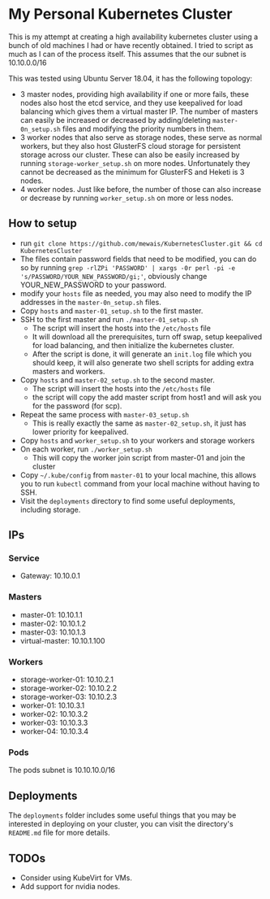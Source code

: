 # My Personal Kubernetes Cluster
This is my attempt at creating a high availability kubernetes cluster using a bunch of old machines I had or have recently obtained.
I tried to script as much as I can of the process itself. This assumes that the our subnet is 10.10.0.0/16

This was tested using Ubuntu Server 18.04, it has the following topology:
- 3 master nodes, providing high availability if one or more fails, these nodes also host the etcd service, and they use keepalived for load balancing which gives them a virtual master IP. The number of masters can easily be increased or decreased by adding/deleting `master-0n_setup.sh` files and modifying the priority numbers in them.
- 3 worker nodes that also serve as storage nodes, these serve as normal workers, but they also host GlusterFS cloud storage for persistent storage across our cluster. These can also be easily increased by running `storage-worker_setup.sh` on more nodes. Unfortunately they cannot be decreased as the minimum for GlusterFS and Heketi is 3 nodes.
- 4 worker nodes. Just like before, the number of those can also increase or decrease by running `worker_setup.sh` on more or less nodes.

## How to setup
- run `git clone https://github.com/mewais/KubernetesCluster.git && cd KubernetesCluster`
- The files contain password fields that need to be modified, you can do so by running `grep -rlZPi 'PASSWORD' | xargs -0r perl -pi -e 's/PASSWORD/YOUR_NEW_PASSWORD/gi;'`, obviously change YOUR_NEW_PASSWORD to your password.
- modify your `hosts` file as needed, you may also need to modify the IP addresses in the `master-0n_setup.sh` files.
- Copy `hosts` and `master-01_setup.sh` to the first master.
- SSH to the first master and run `./master-01_setup.sh`
  - The script will insert the hosts into the `/etc/hosts` file
  - It will download all the prerequisites, turn off swap, setup keepalived for load balancing, and then initialize the kubernetes cluster.
  - After the script is done, it will generate an `init.log` file which you should keep, it will also generate two shell scripts for adding extra masters and workers.
- Copy `hosts` and `master-02_setup.sh` to the second master.
  - The script will insert the hosts into the `/etc/hosts` file
  - the script will copy the add master script from host1 and will ask you for the password (for scp).
- Repeat the same process with `master-03_setup.sh`
  - This is really exactly the same as `master-02_setup.sh`, it just has lower priority for keepalived.
- Copy `hosts` and `worker_setup.sh` to your workers and storage workers
- On each worker, run `./worker_setup.sh`
  - This will copy the worker join script from master-01 and join the cluster
- Copy `~/.kube/config` from `master-01` to your local machine, this allows you to run `kubectl` command from your local machine without having to SSH.
- Visit the `deployments` directory to find some useful deployments, including storage.

## IPs
### Service
- Gateway: 10.10.0.1

### Masters
- master-01: 10.10.1.1
- master-02: 10.10.1.2
- master-03: 10.10.1.3
- virtual-master: 10.10.1.100

### Workers
- storage-worker-01: 10.10.2.1
- storage-worker-02: 10.10.2.2
- storage-worker-03: 10.10.2.3
- worker-01: 10.10.3.1
- worker-02: 10.10.3.2
- worker-03: 10.10.3.3
- worker-04: 10.10.3.4

### Pods
The pods subnet is 10.10.10.0/16

## Deployments
The `deployments` folder includes some useful things that you may be interested in deploying on your cluster, you can visit the directory's `README.md` file for more details.

## TODOs
- Consider using KubeVirt for VMs.
- Add support for nvidia nodes.
